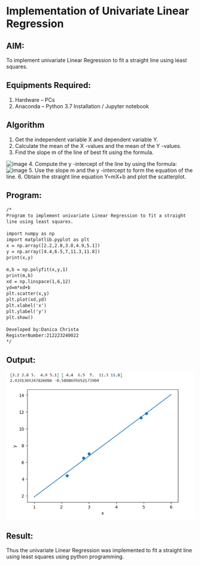# Implementation of Univariate Linear Regression
## AIM:
To implement univariate Linear Regression to fit a straight line using least squares.

## Equipments Required:
1. Hardware – PCs
2. Anaconda – Python 3.7 Installation / Jupyter notebook

## Algorithm
1. Get the independent variable X and dependent variable Y.
2. Calculate the mean of the X -values and the mean of the Y -values.
3. Find the slope m of the line of best fit using the formula. 
<img width="231" alt="image" src="https://user-images.githubusercontent.com/93026020/192078527-b3b5ee3e-992f-46c4-865b-3b7ce4ac54ad.png">
4. Compute the y -intercept of the line by using the formula:
<img width="148" alt="image" src="https://user-images.githubusercontent.com/93026020/192078545-79d70b90-7e9d-4b85-9f8b-9d7548a4c5a4.png">
5. Use the slope m and the y -intercept to form the equation of the line.
6. Obtain the straight line equation Y=mX+b and plot the scatterplot.

## Program:
```
/*
Program to implement univariate Linear Regression to fit a straight line using least squares.

import numpy as np
import matplotlib.pyplot as plt
x = np.array([2.2,2.8,3.0,4.9,5.1])
y = np.array([4.4,6.5,7,11.3,11.8])
print(x,y)

m,b = np.polyfit(x,y,1)
print(m,b)
xd = np.linspace(1,6,12)
yd=m*xd+b
plt.scatter(x,y)
plt.plot(xd,yd)
plt.xlabel('x')
plt.ylabel('y')
plt.show()

Developed by:Danica Christa
RegisterNumber:212223240022
*/
```

## Output:
![best fit line](<ml ex 1.png>)


## Result:
Thus the univariate Linear Regression was implemented to fit a straight line using least squares using python programming.
